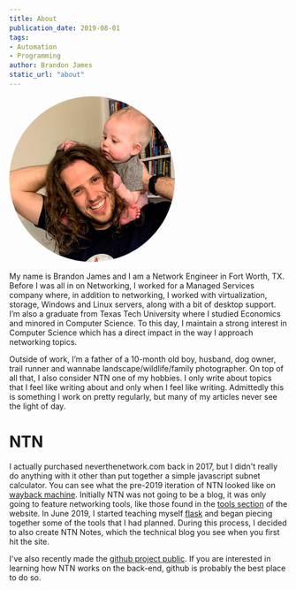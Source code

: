 ```yaml
---
title: About
publication_date: 2019-08-01
tags:
- Automation
- Programming
author: Brandon James
static_url: "about"
---
```


<img src="/static/images/me.jpg" style="border-radius:50%; width:300px">

My name is Brandon James and I am a Network Engineer in Fort Worth, TX. Before I was all in on Networking, I worked for a Managed Services company where, in addition to networking, I worked with virtualization, storage, Windows and Linux servers, along with a bit of desktop support. I’m also a graduate from Texas Tech University where I studied Economics and minored in Computer Science. To this day, I maintain a strong interest in Computer Science which has a direct impact in the way I approach networking topics.

Outside of work, I’m a father of a 10-month old boy, husband, dog owner, trail runner and wannabe landscape/wildlife/family photographer. On top of all that, I also consider NTN one of my hobbies. I only write about topics that I feel like writing about and only when I feel like writing. Admittedly this is something I work on pretty regularly, but many of my articles never see the light of day.

# NTN

I actually purchased neverthenetwork.com back in 2017, but I didn't really do anything with it other than put together a simple javascript subnet calculator. You can see what the pre-2019 iteration of NTN looked like on [wayback machine](https://web.archive.org/web/20180815153506/https://neverthenetwork.com/). Initially NTN was not going to be a blog, it was only going to feature networking tools, like those found in the [tools section](https://neverthenetwork.com/tools) of the website. In June 2019, I started teaching myself [flask](https://palletsprojects.com/p/flask/) and began piecing together some of the tools that I had planned. During this process, I decided to also create NTN Notes, which the technical blog you see when you first hit the site. 

I've also recently made the [github project public](https://github.com/bjames/ntn). If you are interested in learning how NTN works on the back-end, github is probably the best place to do so.